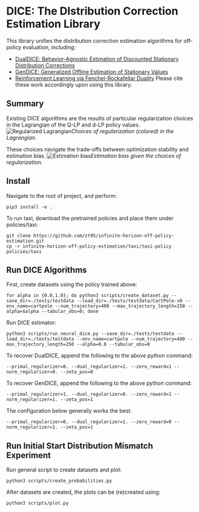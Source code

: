 # DICE: The DIstribution Correction Estimation Library

This library unifies the distribution correction estimation algorithms for off-policy evaluation, including:
* [DualDICE: Behavior-Agnostic Estimation of Discounted Stationary Distribution Corrections](https://arxiv.org/abs/1906.04733)
* [GenDICE: Generalized Offline Estimation of Stationary Values](https://arxiv.org/abs/2002.09072)
* [Reinforcement Learning via Fenchel-Rockafellar Duality](https://arxiv.org/abs/2001.01866)
Please cite these work accordingly upon using this library.

## Summary
Existing DICE algorithms are the results of particular regularization choices in the Lagrangian of the Q-LP and d-LP policy values.
![Regularized Lagrangian](figures/reg_lang.png)*Choices of regularization (colored) in the Lagrangian.*

These choices navigate the trade-offs between optimization stability and estimation bias.
![Estimation bias](figures/est_bias.png)*Estimation bias given the choices of regularization.*

## Install

Navigate to the root of project, and perform:

    pip3 install -e .

To run taxi, download the pretrained policies and place them under policies/taxi:

    git clone https://github.com/zt95/infinite-horizon-off-policy-estimation.git
    cp -r infinite-horizon-off-policy-estimation/taxi/taxi-policy policies/taxi

## Run DICE Algorithms
First, create datasets using the policy trained above:

    for alpha in {0.0,1.0}; do python3 scripts/create_dataset.py --save_dir=./tests/testdata --load_dir=./tests/testdata/CartPole-v0 --env_name=cartpole --num_trajectory=400 --max_trajectory_length=250 --alpha=$alpha --tabular_obs=0; done

Run DICE estimator:

    python3 scripts/run_neural_dice.py --save_dir=./tests/testdata --load_dir=./tests/testdata --env_name=cartpole --num_trajectory=400 --max_trajectory_length=250 --alpha=0.0 --tabular_obs=0

To recover DualDICE, append the following to the above python command:

    --primal_regularizer=0. --dual_regularizer=1. --zero_reward=1 --norm_regularizer=0. --zeta_pos=0

To recover GenDICE, append the following to the above python command:

    --primal_regularizer=1. --dual_regularizer=0. --zero_reward=1 --norm_regularizer=1. --zeta_pos=1

The configuration below generally works the best:

    --primal_regularizer=0. --dual_regularizer=1. --zero_reward=0 --norm_regularizer=1. --zeta_pos=1

## Run Initial Start Distribution Mismatch Experiment

Run general script to create datasets and plot:

    python3 scripts/create_probabilities.py

After datasets are created, the plots can be (re)created using:

    python3 scripts/plot.py
